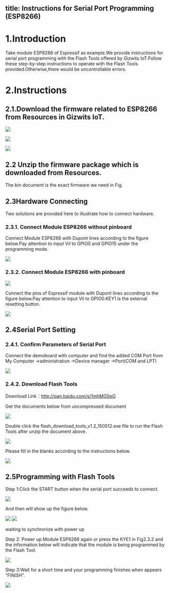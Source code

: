 title: Instructions for Serial Port Programming (ESP8266)
---

# 1.Introduction

Take module ESP8266 of Espressif as example.We provide instructions for serial port programming with the Flash Tools offered by Gizwits IoT.Follow these step-by-step instructions to operate with the Flash Tools provided.Otherwise,there would be uncontrollable errors.

# 2.Instructions

## 2.1.Download the firmware related to ESP8266 from Resources in Gizwits IoT.

![](/assets/en-us/QuickStart/debug/pic_001.jpg)

![](/assets/en-us/QuickStart/debug/pic_002.jpg)

![](/assets/en-us/QuickStart/debug/pic_003.jpg)


## 2.2 Unzip the firmware package which is downloaded from Resources.

The bin document is the exact firmware we need in Fig.

## 2.3Hardware Connecting

Two solutions are provided here to illustrate how to connect hardware.

### 2.3.1. Connect Module ESP8266 without pinboard

Connect Module ESP8266 with Dupont lines according to the figure below.Pay attention to input Vil to GPIO0 and GPIO15 under the programming mode.

![](/assets/en-us/QuickStart/debug/pic_004.jpg)

### 2.3.2. Connect Module ESP8266 with pinboard

![](/assets/en-us/QuickStart/debug/pic_005.jpg)

Connect the pins of Espressif module with Dupont lines according to the figure below.Pay attention to input Vil to GPIO0.KEY1 is the external resetting button.

![](/assets/en-us/QuickStart/debug/pic_006.jpg)

## 2.4Serial Port Setting

### 2.4.1. Confirm Parameters of Serial Port

Connect the demoboard with computer and find the added COM Port from My Computer ->administration ->Device manager ->Port(COM and LPT)

![](/assets/en-us/QuickStart/debug/pic_007.jpg)

### 2.4.2. Download Flash Tools

Download Link：http://pan.baidu.com/s/1mhMGSeG

Get the documents below from uncompressed document

![](/assets/en-us/QuickStart/debug/pic_008.jpg)

Double click the flash_download_tools_v1.2_150512.exe file to run the Flash Tools after unzip the document above.

![](/assets/en-us/QuickStart/debug/pic_009.jpg)

Please fill in the blanks according to the instructions below.

![](/assets/en-us/QuickStart/debug/pic_010.jpg)

## 2.5Programming with Flash Tools

Step 1:Click the START button when the serial port succeeds to connect.

![](/assets/en-us/QuickStart/debug/pic_011.jpg)


And then will show up the figure below.

![](/assets/en-us/QuickStart/debug/pic_012.jpg)
![](/assets/en-us/QuickStart/debug/pic_013.jpg)

waiting to synchronize with power up

Step 2: Power up Module ESP8266 again or press the KYE1 in Fig2.3.2 and the information below will indicate that the module is being programmed by the Flash Tool.

![](/assets/en-us/QuickStart/debug/pic_014.jpg)

Step 3:Wait for a short time and your programming finishes when appears “FINISH”.

![](/assets/en-us/QuickStart/debug/pic_015.jpg)
